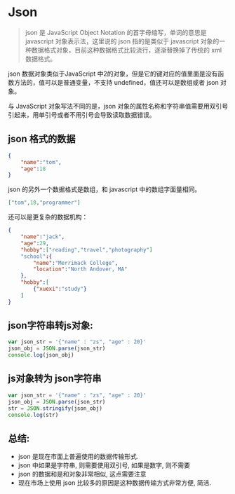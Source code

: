 # Json

> json 是 JavaScript Object Notation 的首字母缩写，单词的意思是 javascript 对象表示法，这里说的 json 指的是类似于 javascript 对象的一种数据格式对象，目前这种数据格式比较流行，逐渐替换掉了传统的 xml 数据格式。

json 数据对象类似于JavaScript 中2的对象，但是它的键对应的值里面是没有函数方法的，值可以是普通变量，不支持 undefined，值还可以是数组或者 json 对象。

与 JavaScript 对象写法不同的是，json 对象的属性名称和字符串值需要用双引号引起来，用单引号或者不用引号会导致读取数据错误。



## json 格式的数据

```json
{
    "name":"tom",
    "age":18
}
```



json 的另外一个数据格式是数组，和 javascript 中的数组字面量相同。

```json
["tom",18,"programmer"]
```



还可以是更复杂的数据机构：

```json
{
    "name":"jack",
    "age":29,
    "hobby":["reading","travel","photography"]
    "school":{
        "name":"Merrimack College",
        "location":"North Andover, MA"
    },
    "hobby":[
    	{"xuexi":"study"}
    ]
}
```



## json字符串转js对象: 

```javascript
var json_str = '{"name" : "zs", "age" : 20}'
json_obj = JSON.parse(json_str)
console.log(json_obj)
```



## js对象转为 json字符串

```javascript
var json_str = '{"name" : "zs", "age" : 20}'
json_obj = JSON.parse(json_str)
str = JSON.stringify(json_obj)
console.log(str)
```



## 总结: 

- json 是现在市面上普遍使用的数据传输形式.
- json 中如果是字符串, 则需要使用双引号, 如果是数字, 则不需要
- json 的数据和是和对象非常相似, 这点需要注意
- 现在市场上使用 json 比较多的原因是这种数据传输方式非常方便, 简洁.